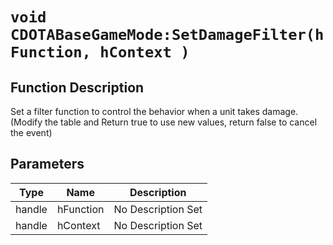 # `void CDOTABaseGameMode:SetDamageFilter(hFunction, hContext )`
## Function Description
Set a filter function to control the behavior when a unit takes damage. (Modify the table and Return true to use new values, return false to cancel the event)
## Parameters
Type|Name|Description
--|--|--
handle|hFunction|No Description Set
handle|hContext|No Description Set
